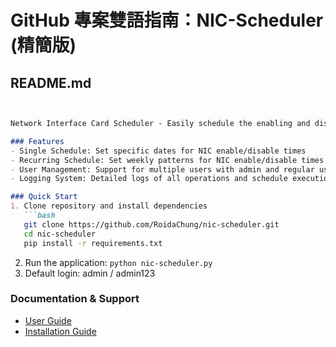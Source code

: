 # GitHub 專案雙語指南：NIC-Scheduler (精簡版)

## README.md

```markdown


Network Interface Card Scheduler - Easily schedule the enabling and disabling of your network cards

### Features
- Single Schedule: Set specific dates for NIC enable/disable times
- Recurring Schedule: Set weekly patterns for NIC enable/disable times
- User Management: Support for multiple users with admin and regular user privileges
- Logging System: Detailed logs of all operations and schedule executions

### Quick Start
1. Clone repository and install dependencies
   ```bash
   git clone https://github.com/RoidaChung/nic-scheduler.git
   cd nic-scheduler
   pip install -r requirements.txt
   ```
2. Run the application: `python nic-scheduler.py`
3. Default login: admin / admin123

### Documentation & Support
- [User Guide](docs/user-guide.en.md)
- [Installation Guide](docs/installation.en.md)
```
